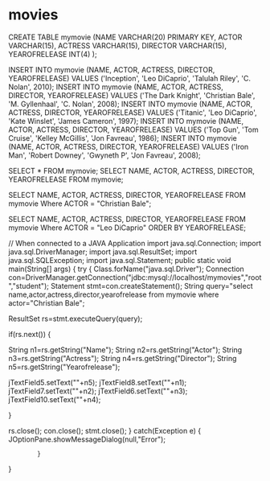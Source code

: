 # movies

CREATE TABLE mymovie
(NAME VARCHAR(20) PRIMARY KEY,
ACTOR VARCHAR(15),
ACTRESS VARCHAR(15),
DIRECTOR VARCHAR(15),
YEAROFRELEASE INT(4)
);

INSERT INTO mymovie (NAME, ACTOR, ACTRESS, DIRECTOR, YEAROFRELEASE) VALUES ('Inception', 'Leo DiCaprio', 'Talulah Riley', 'C. Nolan', 2010);
INSERT INTO mymovie (NAME, ACTOR, ACTRESS, DIRECTOR, YEAROFRELEASE) VALUES ('The Dark Knight', 'Christian Bale', 'M. Gyllenhaal', 'C. Nolan', 2008);
INSERT INTO mymovie (NAME, ACTOR, ACTRESS, DIRECTOR, YEAROFRELEASE) VALUES ('Titanic', 'Leo DiCaprio', 'Kate Winslet', 'James Cameron', 1997);
INSERT INTO mymovie (NAME, ACTOR, ACTRESS, DIRECTOR, YEAROFRELEASE) VALUES ('Top Gun', 'Tom Cruise', 'Kelley McGillis', 'Jon Favreau', 1986);
INSERT INTO mymovie (NAME, ACTOR, ACTRESS, DIRECTOR, YEAROFRELEASE) VALUES ('Iron Man', 'Robert Downey', 'Gwyneth P', 'Jon Favreau', 2008);

SELECT * FROM mymovie;
SELECT NAME, ACTOR, ACTRESS, DIRECTOR, YEAROFRELEASE FROM mymovie;

SELECT NAME, ACTOR, ACTRESS, DIRECTOR, YEAROFRELEASE FROM mymovie
Where ACTOR = "Christian Bale";

SELECT NAME, ACTOR, ACTRESS, DIRECTOR, YEAROFRELEASE FROM mymovie
Where ACTOR = "Leo DiCaprio"
ORDER BY YEAROFRELEASE;

// When connected to a JAVA Application
import java.sql.Connection;
import java.sql.DriverManager;
import java.sql.ResultSet;
import java.sql.SQLException;
import java.sql.Statement;
public static void main(String[] args) 
{
 try
{
Class.forName("java.sql.Driver");
Connection con=DriverManager.getConnection("jdbc:mysql://localhost/mymovies","root","student");
Statement stmt=con.createStatement();
String query="select name,actor,actress,director,yearofrelease from mymovie where actor="Christian Bale";

ResultSet rs=stmt.executeQuery(query);

if(rs.next())
{

String n1=rs.getString("Name");
String n2=rs.getString("Actor");
String n3=rs.getString("Actress");
String n4=rs.getString("Director");
String n5=rs.getString("Yearofrelease");

jTextField5.setText(""+n5);
jTextField8.setText(""+n1);
jTextField7.setText(""+n2);
jTextField6.setText(""+n3);
jTextField10.setText(""+n4);

}

rs.close();
con.close();
stmt.close();
}
             catch(Exception e)
            {
            JOptionPane.showMessageDialog(null,"Error");
            
            } 
}
